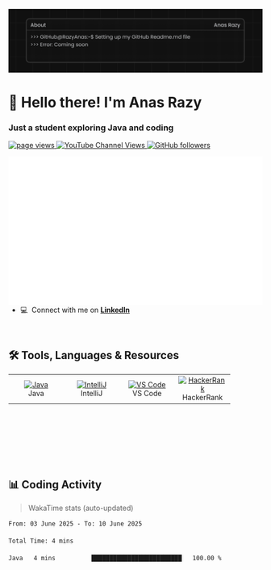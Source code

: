 ![Header](./banner.jpg)

<h1 align="left" id="razyanas-title">👋 Hello there! I'm Anas Razy</h1>
<h3 align="left">Just a student exploring Java and coding</h3>

<p align="left">
  <a href="https://github.com/RazyAnas/RazyAnas">
    <img src="https://komarev.com/ghpvc/?username=RazyAnas" alt="page views" />
  </a>
  <a href="https://www.youtube.com/channel/UCZeubjnoztTC_RP_c4YOuYw">
    <img alt="YouTube Channel Views" src="https://img.shields.io/youtube/channel/views/UCZeubjnoztTC_RP_c4YOuYw?style=flat&logo=youtube">
  </a>
  <a href="https://github.com/RazyAnas?tab=followers">
    <img alt="GitHub followers" src="https://img.shields.io/github/followers/RazyAnas?style=flat&logo=github">
  </a>
</p>

<a href="#macropower-title">
  <img src="https://raw.githubusercontent.com/RazyAnas/RazyAnas/5f835f9b08ebb0297d835e2c3fc1605bd9042a41/generated/overview.svg" alt="Overview" align="right" />
</a>

- :computer: &nbsp;Connect with me on **[LinkedIn]**

<br>

<h2 align="left">🛠 Tools, Languages & Resources</h2>
<table>
  <tr>
    <td align="center" width="96">
      <a href="#razyanas-tech">
        <img src="https://cdn.jsdelivr.net/gh/devicons/devicon/icons/java/java-original.svg" width="48" height="48" alt="Java" />
      </a>
      <br>Java
    </td>
    <td align="center" width="96">
      <a href="#razyanas-tech">
        <img src="https://cdn.jsdelivr.net/gh/devicons/devicon/icons/intellij/intellij-original.svg" width="48" height="48" alt="IntelliJ" />
      </a>
      <br>IntelliJ
    </td>
    <td align="center" width="96">
      <a href="#razyanas-tech">
        <img src="https://cdn.jsdelivr.net/gh/devicons/devicon/icons/vscode/vscode-original.svg" width="48" height="48" alt="VS Code" />
      </a>
      <br>VS Code
    </td>
    <td align="center" width="96">
      <a href="https://www.hackerrank.com/anasrazy">
        <img src="https://upload.wikimedia.org/wikipedia/commons/6/65/HackerRank_logo.png" width="48" height="48" alt="HackerRank" />
      </a>
      <br>HackerRank
    </td>

  </tr>
</table>


<br><br><br><br><br><br>

<h2 align="left">📊 Coding Activity</h2>

> WakaTime stats (auto-updated)

<!--START_SECTION:waka-->

```txt
From: 03 June 2025 - To: 10 June 2025

Total Time: 4 mins

Java   4 mins          █████████████████████████   100.00 %
```

<!--END_SECTION:waka-->

<!-- links -->

[84.51°]: https://github.com/8451 "84.51° Github Home"
[issues page]: https://github.com/MacroPower/MacroPower/issues "MacroPower/issues"
[linkedin]: https://www.linkedin.com/in/anas-razy "Anas Razy LinkedIn"
[homelab]: https://github.com/MacroPower/homelab "MacroPower/homelab"
[blog]: https://jacobcolvin.com/posts/ "My Blog"

